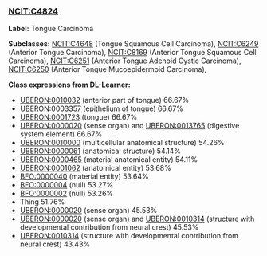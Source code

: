 
### [NCIT:C4824](http://purl.obolibrary.org/obo/NCIT_C4824)
**Label:** Tongue Carcinoma

**Subclasses:** [NCIT:C4648](http://purl.obolibrary.org/obo/NCIT_C4648) (Tongue Squamous Cell Carcinoma), [NCIT:C6249](http://purl.obolibrary.org/obo/NCIT_C6249) (Anterior Tongue Carcinoma), [NCIT:C8169](http://purl.obolibrary.org/obo/NCIT_C8169) (Anterior Tongue Squamous Cell Carcinoma), [NCIT:C6251](http://purl.obolibrary.org/obo/NCIT_C6251) (Anterior Tongue Adenoid Cystic Carcinoma), [NCIT:C6250](http://purl.obolibrary.org/obo/NCIT_C6250) (Anterior Tongue Mucoepidermoid Carcinoma), 

**Class expressions from DL-Learner:**

- [UBERON:0010032](http://purl.obolibrary.org/obo/UBERON_0010032) (anterior part of tongue) 66.67%
- [UBERON:0003357](http://purl.obolibrary.org/obo/UBERON_0003357) (epithelium of tongue) 66.67%
- [UBERON:0001723](http://purl.obolibrary.org/obo/UBERON_0001723) (tongue) 66.67%
- [UBERON:0000020](http://purl.obolibrary.org/obo/UBERON_0000020) (sense organ) and [UBERON:0013765](http://purl.obolibrary.org/obo/UBERON_0013765) (digestive system element) 66.67%
- [UBERON:0010000](http://purl.obolibrary.org/obo/UBERON_0010000) (multicellular anatomical structure) 54.26%
- [UBERON:0000061](http://purl.obolibrary.org/obo/UBERON_0000061) (anatomical structure) 54.14%
- [UBERON:0000465](http://purl.obolibrary.org/obo/UBERON_0000465) (material anatomical entity) 54.11%
- [UBERON:0001062](http://purl.obolibrary.org/obo/UBERON_0001062) (anatomical entity) 53.68%
- [BFO:0000040](http://purl.obolibrary.org/obo/BFO_0000040) (material entity) 53.64%
- [BFO:0000004](http://purl.obolibrary.org/obo/BFO_0000004) (null) 53.27%
- [BFO:0000002](http://purl.obolibrary.org/obo/BFO_0000002) (null) 53.26%
- Thing 51.76%
- [UBERON:0000020](http://purl.obolibrary.org/obo/UBERON_0000020) (sense organ) 45.53%
- [UBERON:0000020](http://purl.obolibrary.org/obo/UBERON_0000020) (sense organ) and [UBERON:0010314](http://purl.obolibrary.org/obo/UBERON_0010314) (structure with developmental contribution from neural crest) 45.53%
- [UBERON:0010314](http://purl.obolibrary.org/obo/UBERON_0010314) (structure with developmental contribution from neural crest) 43.43%


